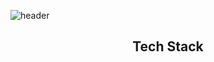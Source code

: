 ![header](https://capsule-render.vercel.app/api?type=waving&color=auto&height=300&section=header&text=BaeSeongHyeon&fontSize=80)


<h2 align='center'> Tech Stack </h2
